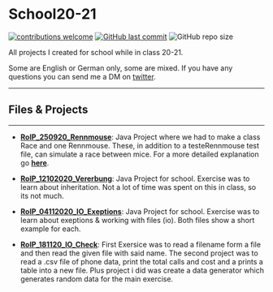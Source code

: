 # School20-21

[![contributions welcome](https://img.shields.io/badge/contributions-welcome-brightgreen.svg?style=flat)](https://github.com/PhilRoli/School20-21/pulls) [![GitHub last commit](https://img.shields.io/github/last-commit/philroli/School20-21)](https://github.com/PhilRoli/School20-21/pulls) ![GitHub repo size](https://img.shields.io/github/repo-size/philroli/School20-21)

All projects I created for school while in class 20-21.

Some are English or German only, some are mixed. If you have any questions you can send me a DM on [twitter](https://twitter.com/PhilRoli).

---

## Files & Projects

---

- **[RolP_250920_Rennmouse](/S20-21_Java/RolP_250920_Rennmaus)**: Java Project where we had to make a class Race and one Rennmouse. These, in addition to a testeRennmouse test file, can simulate a race between mice. For a more detailed explanation go **[here](/S20-21_Java/RolP_250920_Rennmaus/README.md)**.

- **[RolP_12102020_Vererbung](/S20-21_Java/RolP_12102020_Vererbung)**: Java Project for school. Exercise was to learn about inheritation. Not a lot of time was spent on this in class, so its not much.

- **[RolP_04112020_IO_Exeptions](/S20-21_Java/RolP_04112020_IO_Exeptions)**: Java Project for school. Exercise was to learn about exeptions & working with files (io). Both files show a short example for each.

- **[RolP_181120_IO_Check](/S20-21_Java/RolP_181120_IO_Check)**: First Exersice was to read a filename form a file and then read the given file with said name. The second project was to read a .csv file of phone data, print the total calls and cost and a prints a table into a new file. Plus project i did was create a data generator which generates random data for the main exercise.

